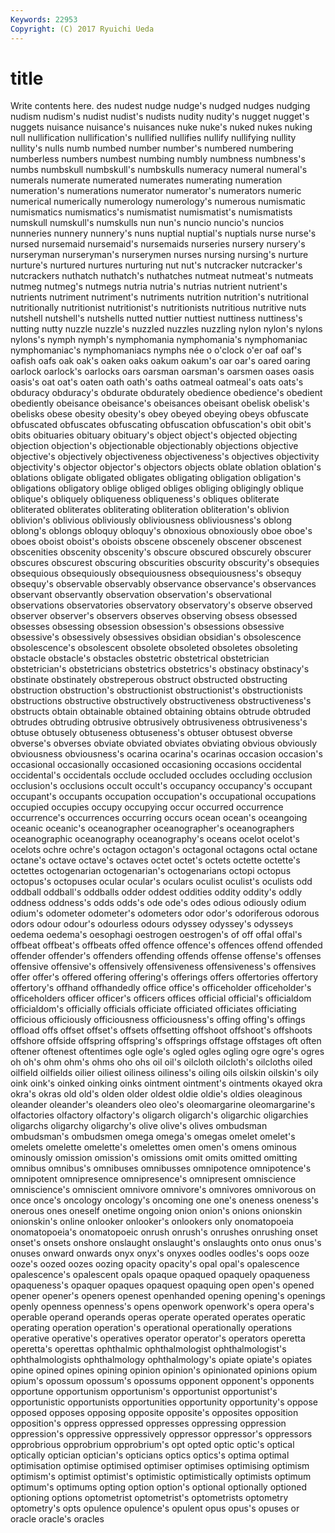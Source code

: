 ```yaml
---
Keywords: 22953 
Copyright: (C) 2017 Ryuichi Ueda
---
```


# title

Write contents here.
des nudest nudge
nudge's nudged nudges nudging nudism nudism's nudist nudist's nudists nudity
nudity's nugget nugget's nuggets nuisance nuisance's nuisances nuke nuke's nuked
nukes nuking null nullification nullification's nullified nullifies nullify nullifying nullity
nullity's nulls numb numbed number number's numbered numbering numberless numbers
numbest numbing numbly numbness numbness's numbs numbskull numbskull's numbskulls numeracy
numeral numeral's numerals numerate numerated numerates numerating numeration numeration's numerations
numerator numerator's numerators numeric numerical numerically numerology numerology's numerous numismatic
numismatics numismatics's numismatist numismatist's numismatists numskull numskull's numskulls nun nun's
nuncio nuncio's nuncios nunneries nunnery nunnery's nuns nuptial nuptial's nuptials
nurse nurse's nursed nursemaid nursemaid's nursemaids nurseries nursery nursery's nurseryman
nurseryman's nurserymen nurses nursing nursing's nurture nurture's nurtured nurtures nurturing
nut nut's nutcracker nutcracker's nutcrackers nuthatch nuthatch's nuthatches nutmeat nutmeat's
nutmeats nutmeg nutmeg's nutmegs nutria nutria's nutrias nutrient nutrient's nutrients
nutriment nutriment's nutriments nutrition nutrition's nutritional nutritionally nutritionist nutritionist's nutritionists
nutritious nutritive nuts nutshell nutshell's nutshells nutted nuttier nuttiest nuttiness
nuttiness's nutting nutty nuzzle nuzzle's nuzzled nuzzles nuzzling nylon nylon's
nylons nylons's nymph nymph's nymphomania nymphomania's nymphomaniac nymphomaniac's nymphomaniacs nymphs
née o o'clock o'er oaf oaf's oafish oafs oak oak's
oaken oaks oakum oakum's oar oar's oared oaring oarlock oarlock's
oarlocks oars oarsman oarsman's oarsmen oases oasis oasis's oat oat's
oaten oath oath's oaths oatmeal oatmeal's oats oats's obduracy obduracy's
obdurate obdurately obedience obedience's obedient obediently obeisance obeisance's obeisances obeisant
obelisk obelisk's obelisks obese obesity obesity's obey obeyed obeying obeys
obfuscate obfuscated obfuscates obfuscating obfuscation obfuscation's obit obit's obits obituaries
obituary obituary's object object's objected objecting objection objection's objectionable objectionably
objections objective objective's objectively objectiveness objectiveness's objectives objectivity objectivity's objector
objector's objectors objects oblate oblation oblation's oblations obligate obligated obligates
obligating obligation obligation's obligations obligatory oblige obliged obliges obliging obligingly
oblique oblique's obliquely obliqueness obliqueness's obliques obliterate obliterated obliterates obliterating
obliteration obliteration's oblivion oblivion's oblivious obliviously obliviousness obliviousness's oblong oblong's
oblongs obloquy obloquy's obnoxious obnoxiously oboe oboe's oboes oboist oboist's
oboists obscene obscenely obscener obscenest obscenities obscenity obscenity's obscure obscured
obscurely obscurer obscures obscurest obscuring obscurities obscurity obscurity's obsequies obsequious
obsequiously obsequiousness obsequiousness's obsequy obsequy's observable observably observance observance's observances
observant observantly observation observation's observational observations observatories observatory observatory's observe
observed observer observer's observers observes observing obsess obsessed obsesses obsessing
obsession obsession's obsessions obsessive obsessive's obsessively obsessives obsidian obsidian's obsolescence
obsolescence's obsolescent obsolete obsoleted obsoletes obsoleting obstacle obstacle's obstacles obstetric
obstetrical obstetrician obstetrician's obstetricians obstetrics obstetrics's obstinacy obstinacy's obstinate obstinately
obstreperous obstruct obstructed obstructing obstruction obstruction's obstructionist obstructionist's obstructionists obstructions
obstructive obstructively obstructiveness obstructiveness's obstructs obtain obtainable obtained obtaining obtains
obtrude obtruded obtrudes obtruding obtrusive obtrusively obtrusiveness obtrusiveness's obtuse obtusely
obtuseness obtuseness's obtuser obtusest obverse obverse's obverses obviate obviated obviates
obviating obvious obviously obviousness obviousness's ocarina ocarina's ocarinas occasion occasion's
occasional occasionally occasioned occasioning occasions occidental occidental's occidentals occlude occluded
occludes occluding occlusion occlusion's occlusions occult occult's occupancy occupancy's occupant
occupant's occupants occupation occupation's occupational occupations occupied occupies occupy occupying
occur occurred occurrence occurrence's occurrences occurring occurs ocean ocean's oceangoing
oceanic oceanic's oceanographer oceanographer's oceanographers oceanographic oceanography oceanography's oceans ocelot
ocelot's ocelots ochre ochre's octagon octagon's octagonal octagons octal octane
octane's octave octave's octaves octet octet's octets octette octette's octettes
octogenarian octogenarian's octogenarians octopi octopus octopus's octopuses ocular ocular's oculars
oculist oculist's oculists odd oddball oddball's oddballs odder oddest oddities
oddity oddity's oddly oddness oddness's odds odds's ode ode's odes
odious odiously odium odium's odometer odometer's odometers odor odor's odoriferous
odorous odors odour odour's odourless odours odyssey odyssey's odysseys oedema
oedema's oesophagi oestrogen oestrogen's of off offal offal's offbeat offbeat's
offbeats offed offence offence's offences offend offended offender offender's offenders
offending offends offense offense's offenses offensive offensive's offensively offensiveness offensiveness's
offensives offer offer's offered offering offering's offerings offers offertories offertory
offertory's offhand offhandedly office office's officeholder officeholder's officeholders officer officer's
officers offices official official's officialdom officialdom's officially officials officiate officiated
officiates officiating officious officiously officiousness officiousness's offing offing's offings offload
offs offset offset's offsets offsetting offshoot offshoot's offshoots offshore offside
offspring offspring's offsprings offstage offstages oft often oftener oftenest oftentimes
ogle ogle's ogled ogles ogling ogre ogre's ogres oh oh's
ohm ohm's ohms oho ohs oil oil's oilcloth oilcloth's oilcloths
oiled oilfield oilfields oilier oiliest oiliness oiliness's oiling oils oilskin
oilskin's oily oink oink's oinked oinking oinks ointment ointment's ointments
okayed okra okra's okras old old's olden older oldest oldie
oldie's oldies oleaginous oleander oleander's oleanders oleo oleo's oleomargarine oleomargarine's
olfactories olfactory olfactory's oligarch oligarch's oligarchic oligarchies oligarchs oligarchy oligarchy's
olive olive's olives ombudsman ombudsman's ombudsmen omega omega's omegas omelet
omelet's omelets omelette omelette's omelettes omen omen's omens ominous ominously
omission omission's omissions omit omits omitted omitting omnibus omnibus's omnibuses
omnibusses omnipotence omnipotence's omnipotent omnipresence omnipresence's omnipresent omniscience omniscience's omniscient
omnivore omnivore's omnivores omnivorous on once once's oncology oncology's oncoming
one one's oneness oneness's onerous ones oneself onetime ongoing onion
onion's onions onionskin onionskin's online onlooker onlooker's onlookers only onomatopoeia
onomatopoeia's onomatopoeic onrush onrush's onrushes onrushing onset onset's onsets onshore
onslaught onslaught's onslaughts onto onus onus's onuses onward onwards onyx
onyx's onyxes oodles oodles's oops ooze ooze's oozed oozes oozing
opacity opacity's opal opal's opalescence opalescence's opalescent opals opaque opaqued
opaquely opaqueness opaqueness's opaquer opaques opaquest opaquing open open's opened
opener opener's openers openest openhanded opening opening's openings openly openness
openness's opens openwork openwork's opera opera's operable operand operands operas
operate operated operates operatic operating operation operation's operational operationally operations
operative operative's operatives operator operator's operators operetta operetta's operettas ophthalmic
ophthalmologist ophthalmologist's ophthalmologists ophthalmology ophthalmology's opiate opiate's opiates opine opined
opines opining opinion opinion's opinionated opinions opium opium's opossum opossum's
opossums opponent opponent's opponents opportune opportunism opportunism's opportunist opportunist's opportunistic
opportunists opportunities opportunity opportunity's oppose opposed opposes opposing opposite opposite's
opposites opposition opposition's oppress oppressed oppresses oppressing oppression oppression's oppressive
oppressively oppressor oppressor's oppressors opprobrious opprobrium opprobrium's opt opted optic
optic's optical optically optician optician's opticians optics optics's optima optimal
optimisation optimise optimised optimiser optimises optimising optimism optimism's optimist optimist's
optimistic optimistically optimists optimum optimum's optimums opting option option's optional
optionally optioned optioning options optometrist optometrist's optometrists optometry optometry's opts
opulence opulence's opulent opus opus's opuses or oracle oracle's oracles
